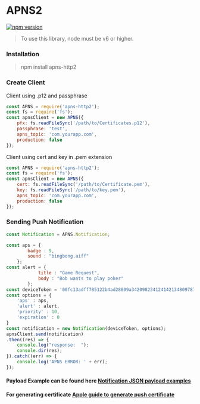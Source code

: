 # APNS2
[![npm version](https://badge.fury.io/js/apns-http2.svg)](https://badge.fury.io/js/apns-http2)
> To use this library, node must be v6 or higher.

### Installation

> npm install apns-http2

### Create Client

Client using .p12 and passphrase
```javascript
const APNS = require('apns-http2');
const fs = require('fs');
const apnsClient = new APNS({
    pfx: fs.readFileSync('/path/to/Certificates.p12'),
    passphrase: 'test',
    apns_topic: 'com.yourapp.com',
    production: false
});
```

Client using cert and key in .pem extension

```javascript
const APNS = require('apns-http2');
const fs = require('fs');
const apnsClient = new APNS({
    cert: fs.readFileSync('/path/to/Certificate.pem'),
    key: fs.readFileSync('/path/to/key.pem'),
    apns_topic: 'com.yourapp.com',
    production: false
});
```
### Sending Push Notification

```javascript
const Notification = APNS.Notification;

const aps = {
        badge : 9,
        sound : "bingbong.aiff"
    };
const alert = {
            title : "Game Request",
            body : "Bob wants to play poker"
        };
const deviceToken = '00fc13adff785122b4ad28809a3420982341241421348097878e577c991de8f0';
const options = {
    'aps' : aps,
    'alert' : alert,
    'priority' : 10,
    'expiration' : 0
}
const notification = new Notification(deviceToken, options);
apnsClient.send(notification)
.then((res) => {
    console.log("response:  ");
    console.dir(res);
}).catch((err) => {
    console.log('APNS ERROR: ' + err);
});
```
#### Payload Example can be found here [Notification JSON payload examples](https://developer.apple.com/library/content/documentation/NetworkingInternet/Conceptual/RemoteNotificationsPG/Chapters/TheNotificationPayload.html#//apple_ref/doc/uid/TP40008194-CH107-SW10)

#### For generating certificate [Apple guide to generate push certificate](https://developer.apple.com/library/content/documentation/IDEs/Conceptual/AppDistributionGuide/AddingCapabilities/AddingCapabilities.html#//apple_ref/doc/uid/TP40012582-CH26-SW11)
